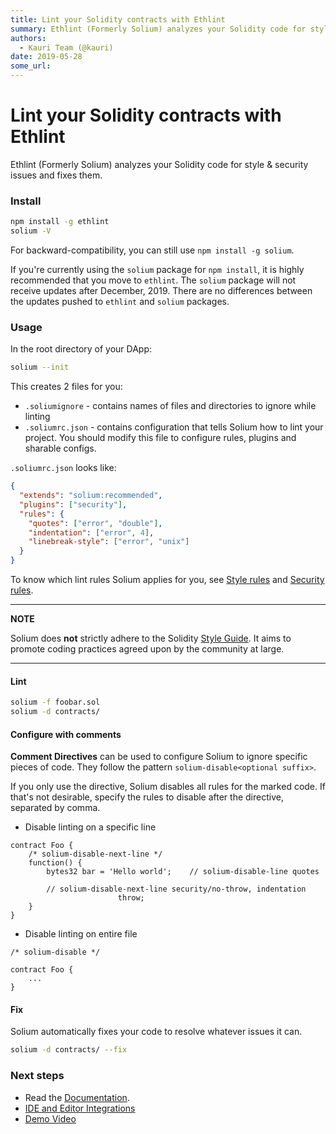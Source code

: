```yaml
---
title: Lint your Solidity contracts with Ethlint
summary: Ethlint (Formerly Solium) analyzes your Solidity code for style & security issues and fixes them. Installnpm install -g ethlint solium -V For backward-compatibility, you can still use npm install -g solium. If youre currently using the solium package for npm install, it is highly recommended that you move to ethlint. The solium package will not receive updates after December, 2019. There are no differences between the updates pushed to ethlint and solium packages. Usage In the root directory of
authors:
  - Kauri Team (@kauri)
date: 2019-05-28
some_url: 
---
```


# Lint your Solidity contracts with Ethlint


Ethlint (Formerly Solium) analyzes your Solidity code for style & security issues and fixes them.

### Install

```bash
npm install -g ethlint
solium -V
```

For backward-compatibility, you can still use `npm install -g solium`.

If you're currently using the `solium` package for `npm install`, it is highly recommended that you move to `ethlint`. The `solium` package will not receive updates after December, 2019. There are no differences between the updates pushed to `ethlint` and `solium` packages.

### Usage

In the root directory of your DApp:

```bash
solium --init
```

This creates 2 files for you:
- `.soliumignore` - contains names of files and directories to ignore while linting
- `.soliumrc.json` - contains configuration that tells Solium how to lint your project. You should modify this file to configure rules, plugins and sharable configs.

`.soliumrc.json` looks like:

```json
{
  "extends": "solium:recommended",
  "plugins": ["security"],
  "rules": {
    "quotes": ["error", "double"],
    "indentation": ["error", 4],
    "linebreak-style": ["error", "unix"]
  }
}
```

To know which lint rules Solium applies for you, see [Style rules](http://ethlint.readthedocs.io/en/latest/user-guide.html#list-of-style-rules) and [Security rules](https://www.npmjs.com/package/solium-plugin-security#list-of-rules).

---
**NOTE**

Solium does **not** strictly adhere to the Solidity [Style Guide](http://solidity.readthedocs.io/en/latest/style-guide.html). It aims to promote coding practices agreed upon by the community at large.

---

#### Lint

```bash
solium -f foobar.sol
solium -d contracts/
```

#### Configure with comments

**Comment Directives** can be used to configure Solium to ignore specific pieces of code.
They follow the pattern `solium-disable<optional suffix>`.

If you only use the directive, Solium disables all rules for the marked code. If that's not desirable, specify the rules to disable after the directive, separated by comma.

- Disable linting on a specific line

```solidity
contract Foo {
	/* solium-disable-next-line */
	function() {
		bytes32 bar = 'Hello world';	// solium-disable-line quotes

		// solium-disable-next-line security/no-throw, indentation
						throw;
	}
}
```

- Disable linting on entire file

```solidity
/* solium-disable */

contract Foo {
	...
}
```

#### Fix

Solium automatically fixes your code to resolve whatever issues it can.

```bash
solium -d contracts/ --fix
```

### Next steps

- Read the [Documentation](https://ethlint.readthedocs.io/).
- [IDE and Editor Integrations](http://solium.readthedocs.io/en/latest/user-guide.html#index-9)
- [Demo Video](https://www.youtube.com/watch?v=MlQ6fzwixpI)
